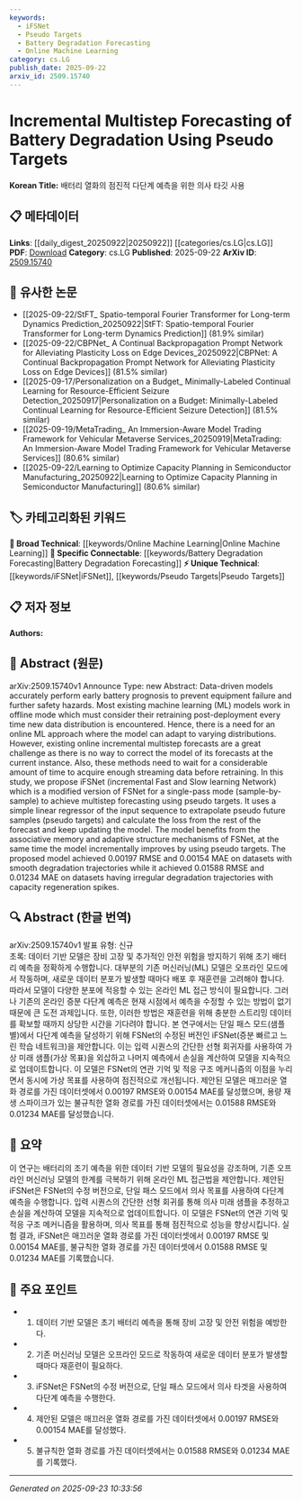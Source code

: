 ```yaml
---
keywords:
  - iFSNet
  - Pseudo Targets
  - Battery Degradation Forecasting
  - Online Machine Learning
category: cs.LG
publish_date: 2025-09-22
arxiv_id: 2509.15740
---
```


<!-- KEYWORD_LINKING_METADATA:
{
  "processed_timestamp": "2025-09-23T10:33:56.594659",
  "vocabulary_version": "1.0",
  "selected_keywords": [
    "iFSNet",
    "Pseudo Targets",
    "Battery Degradation Forecasting",
    "Online Machine Learning"
  ],
  "rejected_keywords": [],
  "similarity_scores": {
    "iFSNet": 0.78,
    "Pseudo Targets": 0.72,
    "Battery Degradation Forecasting": 0.75,
    "Online Machine Learning": 0.7
  },
  "extraction_method": "AI_prompt_based",
  "budget_applied": true,
  "candidates_json": {
    "candidates": [
      {
        "surface": "incremental Fast and Slow learning Network",
        "canonical": "iFSNet",
        "aliases": [
          "incremental FSNet"
        ],
        "category": "unique_technical",
        "rationale": "iFSNet is a novel approach specific to this study, enhancing connectivity with research on adaptive learning models.",
        "novelty_score": 0.75,
        "connectivity_score": 0.65,
        "specificity_score": 0.85,
        "link_intent_score": 0.78
      },
      {
        "surface": "pseudo targets",
        "canonical": "Pseudo Targets",
        "aliases": [
          "pseudo future samples"
        ],
        "category": "unique_technical",
        "rationale": "Pseudo Targets are central to the proposed forecasting method, providing a unique approach to model adaptation.",
        "novelty_score": 0.68,
        "connectivity_score": 0.6,
        "specificity_score": 0.8,
        "link_intent_score": 0.72
      },
      {
        "surface": "battery degradation forecasting",
        "canonical": "Battery Degradation Forecasting",
        "aliases": [
          "battery prognosis"
        ],
        "category": "specific_connectable",
        "rationale": "This topic connects with broader research on predictive maintenance and energy storage systems.",
        "novelty_score": 0.55,
        "connectivity_score": 0.78,
        "specificity_score": 0.7,
        "link_intent_score": 0.75
      },
      {
        "surface": "online machine learning",
        "canonical": "Online Machine Learning",
        "aliases": [
          "online ML"
        ],
        "category": "broad_technical",
        "rationale": "Online Machine Learning is a key concept for adaptive systems, linking with various real-time data processing studies.",
        "novelty_score": 0.5,
        "connectivity_score": 0.85,
        "specificity_score": 0.65,
        "link_intent_score": 0.7
      }
    ],
    "ban_list_suggestions": [
      "model",
      "method",
      "performance"
    ]
  },
  "decisions": [
    {
      "candidate_surface": "incremental Fast and Slow learning Network",
      "resolved_canonical": "iFSNet",
      "decision": "linked",
      "scores": {
        "novelty": 0.75,
        "connectivity": 0.65,
        "specificity": 0.85,
        "link_intent": 0.78
      }
    },
    {
      "candidate_surface": "pseudo targets",
      "resolved_canonical": "Pseudo Targets",
      "decision": "linked",
      "scores": {
        "novelty": 0.68,
        "connectivity": 0.6,
        "specificity": 0.8,
        "link_intent": 0.72
      }
    },
    {
      "candidate_surface": "battery degradation forecasting",
      "resolved_canonical": "Battery Degradation Forecasting",
      "decision": "linked",
      "scores": {
        "novelty": 0.55,
        "connectivity": 0.78,
        "specificity": 0.7,
        "link_intent": 0.75
      }
    },
    {
      "candidate_surface": "online machine learning",
      "resolved_canonical": "Online Machine Learning",
      "decision": "linked",
      "scores": {
        "novelty": 0.5,
        "connectivity": 0.85,
        "specificity": 0.65,
        "link_intent": 0.7
      }
    }
  ]
}
-->

# Incremental Multistep Forecasting of Battery Degradation Using Pseudo Targets

**Korean Title:** 배터리 열화의 점진적 다단계 예측을 위한 의사 타깃 사용

## 📋 메타데이터

**Links**: [[daily_digest_20250922|20250922]] [[categories/cs.LG|cs.LG]]
**PDF**: [Download](https://arxiv.org/pdf/2509.15740.pdf)
**Category**: cs.LG
**Published**: 2025-09-22
**ArXiv ID**: [2509.15740](https://arxiv.org/abs/2509.15740)

## 🔗 유사한 논문
- [[2025-09-22/StFT_ Spatio-temporal Fourier Transformer for Long-term Dynamics Prediction_20250922|StFT: Spatio-temporal Fourier Transformer for Long-term Dynamics Prediction]] (81.9% similar)
- [[2025-09-22/CBPNet_ A Continual Backpropagation Prompt Network for Alleviating Plasticity Loss on Edge Devices_20250922|CBPNet: A Continual Backpropagation Prompt Network for Alleviating Plasticity Loss on Edge Devices]] (81.5% similar)
- [[2025-09-17/Personalization on a Budget_ Minimally-Labeled Continual Learning for Resource-Efficient Seizure Detection_20250917|Personalization on a Budget: Minimally-Labeled Continual Learning for Resource-Efficient Seizure Detection]] (81.5% similar)
- [[2025-09-19/MetaTrading_ An Immersion-Aware Model Trading Framework for Vehicular Metaverse Services_20250919|MetaTrading: An Immersion-Aware Model Trading Framework for Vehicular Metaverse Services]] (80.6% similar)
- [[2025-09-22/Learning to Optimize Capacity Planning in Semiconductor Manufacturing_20250922|Learning to Optimize Capacity Planning in Semiconductor Manufacturing]] (80.6% similar)

## 🏷️ 카테고리화된 키워드
**🧠 Broad Technical**: [[keywords/Online Machine Learning|Online Machine Learning]]
**🔗 Specific Connectable**: [[keywords/Battery Degradation Forecasting|Battery Degradation Forecasting]]
**⚡ Unique Technical**: [[keywords/iFSNet|iFSNet]], [[keywords/Pseudo Targets|Pseudo Targets]]

## 📋 저자 정보

**Authors:** 

## 📄 Abstract (원문)

arXiv:2509.15740v1 Announce Type: new 
Abstract: Data-driven models accurately perform early battery prognosis to prevent equipment failure and further safety hazards. Most existing machine learning (ML) models work in offline mode which must consider their retraining post-deployment every time new data distribution is encountered. Hence, there is a need for an online ML approach where the model can adapt to varying distributions. However, existing online incremental multistep forecasts are a great challenge as there is no way to correct the model of its forecasts at the current instance. Also, these methods need to wait for a considerable amount of time to acquire enough streaming data before retraining. In this study, we propose iFSNet (incremental Fast and Slow learning Network) which is a modified version of FSNet for a single-pass mode (sample-by-sample) to achieve multistep forecasting using pseudo targets. It uses a simple linear regressor of the input sequence to extrapolate pseudo future samples (pseudo targets) and calculate the loss from the rest of the forecast and keep updating the model. The model benefits from the associative memory and adaptive structure mechanisms of FSNet, at the same time the model incrementally improves by using pseudo targets. The proposed model achieved 0.00197 RMSE and 0.00154 MAE on datasets with smooth degradation trajectories while it achieved 0.01588 RMSE and 0.01234 MAE on datasets having irregular degradation trajectories with capacity regeneration spikes.

## 🔍 Abstract (한글 번역)

arXiv:2509.15740v1 발표 유형: 신규  
초록: 데이터 기반 모델은 장비 고장 및 추가적인 안전 위험을 방지하기 위해 초기 배터리 예측을 정확하게 수행합니다. 대부분의 기존 머신러닝(ML) 모델은 오프라인 모드에서 작동하며, 새로운 데이터 분포가 발생할 때마다 배포 후 재훈련을 고려해야 합니다. 따라서 모델이 다양한 분포에 적응할 수 있는 온라인 ML 접근 방식이 필요합니다. 그러나 기존의 온라인 증분 다단계 예측은 현재 시점에서 예측을 수정할 수 있는 방법이 없기 때문에 큰 도전 과제입니다. 또한, 이러한 방법은 재훈련을 위해 충분한 스트리밍 데이터를 확보할 때까지 상당한 시간을 기다려야 합니다. 본 연구에서는 단일 패스 모드(샘플별)에서 다단계 예측을 달성하기 위해 FSNet의 수정된 버전인 iFSNet(증분 빠르고 느린 학습 네트워크)을 제안합니다. 이는 입력 시퀀스의 간단한 선형 회귀자를 사용하여 가상 미래 샘플(가상 목표)을 외삽하고 나머지 예측에서 손실을 계산하여 모델을 지속적으로 업데이트합니다. 이 모델은 FSNet의 연관 기억 및 적응 구조 메커니즘의 이점을 누리면서 동시에 가상 목표를 사용하여 점진적으로 개선됩니다. 제안된 모델은 매끄러운 열화 경로를 가진 데이터셋에서 0.00197 RMSE와 0.00154 MAE를 달성했으며, 용량 재생 스파이크가 있는 불규칙한 열화 경로를 가진 데이터셋에서는 0.01588 RMSE와 0.01234 MAE를 달성했습니다.

## 📝 요약

이 연구는 배터리의 조기 예측을 위한 데이터 기반 모델의 필요성을 강조하며, 기존 오프라인 머신러닝 모델의 한계를 극복하기 위해 온라인 ML 접근법을 제안합니다. 제안된 iFSNet은 FSNet의 수정 버전으로, 단일 패스 모드에서 의사 목표를 사용하여 다단계 예측을 수행합니다. 입력 시퀀스의 간단한 선형 회귀를 통해 의사 미래 샘플을 추정하고 손실을 계산하여 모델을 지속적으로 업데이트합니다. 이 모델은 FSNet의 연관 기억 및 적응 구조 메커니즘을 활용하며, 의사 목표를 통해 점진적으로 성능을 향상시킵니다. 실험 결과, iFSNet은 매끄러운 열화 경로를 가진 데이터셋에서 0.00197 RMSE 및 0.00154 MAE를, 불규칙한 열화 경로를 가진 데이터셋에서 0.01588 RMSE 및 0.01234 MAE를 기록했습니다.

## 🎯 주요 포인트

- 1. 데이터 기반 모델은 초기 배터리 예측을 통해 장비 고장 및 안전 위험을 예방한다.
- 2. 기존 머신러닝 모델은 오프라인 모드로 작동하여 새로운 데이터 분포가 발생할 때마다 재훈련이 필요하다.
- 3. iFSNet은 FSNet의 수정 버전으로, 단일 패스 모드에서 의사 타겟을 사용하여 다단계 예측을 수행한다.
- 4. 제안된 모델은 매끄러운 열화 경로를 가진 데이터셋에서 0.00197 RMSE와 0.00154 MAE를 달성했다.
- 5. 불규칙한 열화 경로를 가진 데이터셋에서는 0.01588 RMSE와 0.01234 MAE를 기록했다.


---

*Generated on 2025-09-23 10:33:56*